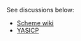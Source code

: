 See discussions below: 

- [Scheme wiki](http://community.schemewiki.org/?sicp-ex-2.76)
- [YASICP](https://gitlab.com/barry.allison/wizard-book-solutions/-/blob/master/ch02/ex2.76.rkt)
